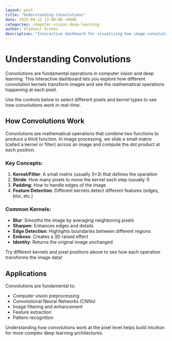 ```yaml
---
layout: post
title: "Understanding Convolutions"
date: 2025-09-12 12:00:00 +0000
categories: computer-vision deep-learning
author: Vladimir Ershov
description: "Interactive dashboard for visualizing how image convolutions work with different kernels"
---
```


# Understanding Convolutions

Convolutions are fundamental operations in computer vision and deep learning. This interactive dashboard lets you explore how different convolution kernels transform images and see the mathematical operations happening at each pixel.

Use the controls below to select different pixels and kernel types to see how convolutions work in real-time.

<div id="convolution-dashboard">
  <!-- Dashboard will be rendered here -->
</div>

<style>
#convolution-dashboard {
  max-width: 1200px;
  margin: 20px auto;
  font-family: 'Segoe UI', Tahoma, Geneva, Verdana, sans-serif;
}

.dashboard-container {
  display: grid;
  grid-template-columns: 250px 1fr;
  gap: 20px;
  background: #f8f9fa;
  border-radius: 10px;
  padding: 20px;
  box-shadow: 0 4px 6px rgba(0, 0, 0, 0.1);
}

.controls-panel {
  background: white;
  padding: 20px;
  border-radius: 8px;
  box-shadow: 0 2px 4px rgba(0, 0, 0, 0.1);
}

.control-group {
  margin-bottom: 20px;
}

.control-group label {
  display: block;
  font-weight: 600;
  margin-bottom: 8px;
  color: #333;
}

.slider-container {
  position: relative;
}

.slider {
  width: 100%;
  height: 6px;
  background: #ddd;
  border-radius: 3px;
  outline: none;
  -webkit-appearance: none;
  appearance: none;
  cursor: pointer;
}

.slider::-webkit-slider-thumb {
  -webkit-appearance: none;
  appearance: none;
  width: 20px;
  height: 20px;
  background: #007bff;
  border-radius: 50%;
  cursor: pointer;
}

.slider::-moz-range-thumb {
  width: 20px;
  height: 20px;
  background: #007bff;
  border-radius: 50%;
  cursor: pointer;
  border: none;
}

.slider-value {
  display: inline-block;
  margin-left: 10px;
  font-weight: bold;
  color: #007bff;
}

.dropdown {
  width: 100%;
  padding: 8px 12px;
  border: 2px solid #ddd;
  border-radius: 4px;
  background: white;
  font-size: 14px;
  cursor: pointer;
}

.dropdown:focus {
  border-color: #007bff;
  outline: none;
}

.main-content {
  display: flex;
  flex-direction: column;
  gap: 20px;
}

.images-container {
  display: grid;
  grid-template-columns: 1fr 1fr;
  gap: 20px;
}

.image-panel {
  background: white;
  padding: 15px;
  border-radius: 8px;
  box-shadow: 0 2px 4px rgba(0, 0, 0, 0.1);
  text-align: center;
}

.image-panel h3 {
  margin-top: 0;
  color: #333;
  font-size: 16px;
}

.image-container {
  position: relative;
  display: inline-block;
  border: 1px solid #ddd;
  border-radius: 4px;
  overflow: hidden;
}

.image-canvas {
  display: block;
  image-rendering: pixelated;
  cursor: crosshair;
}

.pixel-marker {
  position: absolute;
  width: 12px;
  height: 12px;
  border: 2px solid #ff0000;
  background: rgba(255, 0, 0, 0.3);
  pointer-events: none;
  transform: translate(-50%, -50%);
}

.data-table-container {
  background: white;
  padding: 20px;
  border-radius: 8px;
  box-shadow: 0 2px 4px rgba(0, 0, 0, 0.1);
}

.data-table-container h3 {
  margin-top: 0;
  color: #333;
  text-align: center;
}

.tables-grid {
  display: grid;
  grid-template-columns: 1fr 1fr 1fr;
  gap: 20px;
  margin-top: 15px;
}

.table-section {
  text-align: center;
}

.table-section h4 {
  margin-bottom: 10px;
  color: #666;
  font-size: 14px;
}

.data-table {
  width: 100%;
  border-collapse: collapse;
  font-family: monospace;
  font-size: 12px;
}

.data-table td {
  border: 1px solid #ddd;
  padding: 6px;
  text-align: center;
  background: #f9f9f9;
  min-width: 40px;
}

.data-table td.center-cell {
  background: #fff3cd;
  font-weight: bold;
}

.processed-value {
  font-size: 24px;
  font-weight: bold;
  color: #007bff;
  padding: 20px;
  background: #f8f9fa;
  border-radius: 8px;
  margin-top: 10px;
}

@media (max-width: 768px) {
  .dashboard-container {
    grid-template-columns: 1fr;
  }
  
  .images-container {
    grid-template-columns: 1fr;
  }
  
  .tables-grid {
    grid-template-columns: 1fr;
  }
}
</style>

<script>
class ConvolutionDashboard {
  constructor() {
    this.imageSize = 50;
    this.pixelX = 25;
    this.pixelY = 25;
    this.kernelType = 'blur';
    this.imageData = null;
    this.processedData = null;
    
    this.kernels = {
      'blur': [
        [1/9, 1/9, 1/9],
        [1/9, 1/9, 1/9],
        [1/9, 1/9, 1/9]
      ],
      'sharpen': [
        [0, -1, 0],
        [-1, 5, -1],
        [0, -1, 0]
      ],
      'edge_detection': [
        [-1, -1, -1],
        [-1, 8, -1],
        [-1, -1, -1]
      ],
      'emboss': [
        [-1, -1, 0],
        [-1, 0, 1],
        [0, 1, 1]
      ],
      'identity': [
        [0, 0, 0],
        [0, 1, 0],
        [0, 0, 0]
      ]
    };
    
    this.init();
  }
  
  init() {
    this.createDashboard();
    this.generateSampleImage();
    this.setupEventListeners();
    this.updateDisplay();
  }
  
  createDashboard() {
    const container = document.getElementById('convolution-dashboard');
    container.innerHTML = `
      <div class="dashboard-container">
        <div class="controls-panel">
          <div class="control-group">
            <label for="x-slider">X Pixel</label>
            <div class="slider-container">
              <input type="range" id="x-slider" class="slider" min="2" max="47" value="25">
              <span id="x-value" class="slider-value">25</span>
            </div>
          </div>
          
          <div class="control-group">
            <label for="y-slider">Y Pixel</label>
            <div class="slider-container">
              <input type="range" id="y-slider" class="slider" min="2" max="47" value="25">
              <span id="y-value" class="slider-value">25</span>
            </div>
          </div>
          
          <div class="control-group">
            <label for="kernel-select">Kernel Method</label>
            <select id="kernel-select" class="dropdown">
              <option value="blur">Blur</option>
              <option value="sharpen">Sharpen</option>
              <option value="edge_detection">Edge Detection</option>
              <option value="emboss">Emboss</option>
              <option value="identity">Identity</option>
            </select>
          </div>
        </div>
        
        <div class="main-content">
          <div class="images-container">
            <div class="image-panel">
              <h3>Raw Image</h3>
              <div class="image-container">
                <canvas id="raw-canvas" class="image-canvas" width="200" height="200"></canvas>
                <div id="raw-marker" class="pixel-marker"></div>
              </div>
            </div>
            
            <div class="image-panel">
              <h3>Processed Image</h3>
              <div class="image-container">
                <canvas id="processed-canvas" class="image-canvas" width="200" height="200"></canvas>
                <div id="processed-marker" class="pixel-marker"></div>
              </div>
            </div>
          </div>
          
          <div class="data-table-container">
            <h3>Convolution Mathematics</h3>
            <div class="tables-grid">
              <div class="table-section">
                <h4>Raw Values (3×3)</h4>
                <table class="data-table" id="raw-table">
                  <!-- Will be populated by JS -->
                </table>
              </div>
              
              <div class="table-section">
                <h4>Convolution Kernel</h4>
                <table class="data-table" id="kernel-table">
                  <!-- Will be populated by JS -->
                </table>
              </div>
              
              <div class="table-section">
                <h4>Result</h4>
                <div class="processed-value" id="processed-result">0</div>
              </div>
            </div>
          </div>
        </div>
      </div>
    `;
  }
  
  generateSampleImage() {
    // Create a sample image with some patterns
    this.imageData = [];
    for (let y = 0; y < this.imageSize; y++) {
      const row = [];
      for (let x = 0; x < this.imageSize; x++) {
        // Create a pattern with circles, lines, and gradients
        let value = 128; // Base gray
        
        // Add some geometric shapes
        const centerX = this.imageSize / 2;
        const centerY = this.imageSize / 2;
        const dist = Math.sqrt((x - centerX) ** 2 + (y - centerY) ** 2);
        
        if (dist < 8) {
          value = 200; // Bright circle in center
        } else if (dist < 12) {
          value = 100; // Dark ring
        }
        
        // Add some diagonal lines
        if (Math.abs(x - y) < 2) {
          value = Math.min(255, value + 50);
        }
        
        // Add noise and variations
        value += (Math.random() - 0.5) * 30;
        value = Math.max(0, Math.min(255, value));
        
        row.push(Math.round(value));
      }
      this.imageData.push(row);
    }
  }
  
  applyConvolution() {
    const kernel = this.kernels[this.kernelType];
    this.processedData = [];
    
    for (let y = 0; y < this.imageSize; y++) {
      const row = [];
      for (let x = 0; x < this.imageSize; x++) {
        let sum = 0;
        
        for (let ky = -1; ky <= 1; ky++) {
          for (let kx = -1; kx <= 1; kx++) {
            const imageY = y + ky;
            const imageX = x + kx;
            
            // Handle edge cases with padding
            let pixelValue = 0;
            if (imageY >= 0 && imageY < this.imageSize && 
                imageX >= 0 && imageX < this.imageSize) {
              pixelValue = this.imageData[imageY][imageX];
            }
            
            sum += pixelValue * kernel[ky + 1][kx + 1];
          }
        }
        
        // Clamp the result
        sum = Math.max(0, Math.min(255, sum));
        row.push(Math.round(sum));
      }
      this.processedData.push(row);
    }
  }
  
  drawImageToCanvas(canvasId, data) {
    const canvas = document.getElementById(canvasId);
    const ctx = canvas.getContext('2d');
    const imageData = ctx.createImageData(canvas.width, canvas.height);
    
    const scaleX = canvas.width / this.imageSize;
    const scaleY = canvas.height / this.imageSize;
    
    for (let y = 0; y < canvas.height; y++) {
      for (let x = 0; x < canvas.width; x++) {
        const srcX = Math.floor(x / scaleX);
        const srcY = Math.floor(y / scaleY);
        const value = data[srcY][srcX];
        
        const index = (y * canvas.width + x) * 4;
        imageData.data[index] = value;     // R
        imageData.data[index + 1] = value; // G
        imageData.data[index + 2] = value; // B
        imageData.data[index + 3] = 255;   // A
      }
    }
    
    ctx.putImageData(imageData, 0, 0);
  }
  
  updatePixelMarkers() {
    const scaleX = 200 / this.imageSize;
    const scaleY = 200 / this.imageSize;
    
    const rawMarker = document.getElementById('raw-marker');
    const processedMarker = document.getElementById('processed-marker');
    
    const markerX = (this.pixelX + 0.5) * scaleX;
    const markerY = (this.pixelY + 0.5) * scaleY;
    
    rawMarker.style.left = markerX + 'px';
    rawMarker.style.top = markerY + 'px';
    processedMarker.style.left = markerX + 'px';
    processedMarker.style.top = markerY + 'px';
  }
  
  updateDataTables() {
    // Update raw values table
    const rawTable = document.getElementById('raw-table');
    let rawHTML = '';
    for (let dy = -1; dy <= 1; dy++) {
      rawHTML += '<tr>';
      for (let dx = -1; dx <= 1; dx++) {
        const y = this.pixelY + dy;
        const x = this.pixelX + dx;
        let value = 0;
        if (y >= 0 && y < this.imageSize && x >= 0 && x < this.imageSize) {
          value = this.imageData[y][x];
        }
        const className = (dx === 0 && dy === 0) ? 'center-cell' : '';
        rawHTML += `<td class="${className}">${value}</td>`;
      }
      rawHTML += '</tr>';
    }
    rawTable.innerHTML = rawHTML;
    
    // Update kernel table
    const kernelTable = document.getElementById('kernel-table');
    const kernel = this.kernels[this.kernelType];
    let kernelHTML = '';
    for (let y = 0; y < 3; y++) {
      kernelHTML += '<tr>';
      for (let x = 0; x < 3; x++) {
        const className = (x === 1 && y === 1) ? 'center-cell' : '';
        const value = kernel[y][x];
        const displayValue = Math.abs(value) < 0.001 ? '0' : 
                           Number.isInteger(value) ? value.toString() : 
                           value.toFixed(3);
        kernelHTML += `<td class="${className}">${displayValue}</td>`;
      }
      kernelHTML += '</tr>';
    }
    kernelTable.innerHTML = kernelHTML;
    
    // Calculate and display processed result
    const kernel_flat = this.kernels[this.kernelType];
    let result = 0;
    for (let dy = -1; dy <= 1; dy++) {
      for (let dx = -1; dx <= 1; dx++) {
        const y = this.pixelY + dy;
        const x = this.pixelX + dx;
        let value = 0;
        if (y >= 0 && y < this.imageSize && x >= 0 && x < this.imageSize) {
          value = this.imageData[y][x];
        }
        result += value * kernel_flat[dy + 1][dx + 1];
      }
    }
    result = Math.max(0, Math.min(255, Math.round(result)));
    document.getElementById('processed-result').textContent = result;
  }
  
  setupEventListeners() {
    const xSlider = document.getElementById('x-slider');
    const ySlider = document.getElementById('y-slider');
    const kernelSelect = document.getElementById('kernel-select');
    const xValue = document.getElementById('x-value');
    const yValue = document.getElementById('y-value');
    
    xSlider.addEventListener('input', (e) => {
      this.pixelX = parseInt(e.target.value);
      xValue.textContent = this.pixelX;
      this.updateDisplay();
    });
    
    ySlider.addEventListener('input', (e) => {
      this.pixelY = parseInt(e.target.value);
      yValue.textContent = this.pixelY;
      this.updateDisplay();
    });
    
    kernelSelect.addEventListener('change', (e) => {
      this.kernelType = e.target.value;
      this.updateDisplay();
    });
  }
  
  updateDisplay() {
    this.applyConvolution();
    this.drawImageToCanvas('raw-canvas', this.imageData);
    this.drawImageToCanvas('processed-canvas', this.processedData);
    this.updatePixelMarkers();
    this.updateDataTables();
  }
}

// Initialize the dashboard when the page loads
document.addEventListener('DOMContentLoaded', () => {
  new ConvolutionDashboard();
});
</script>

## How Convolutions Work

Convolutions are mathematical operations that combine two functions to produce a third function. In image processing, we slide a small matrix (called a kernel or filter) across an image and compute the dot product at each position.

### Key Concepts:

1. **Kernel/Filter**: A small matrix (usually 3×3) that defines the operation
2. **Stride**: How many pixels to move the kernel each step (usually 1)
3. **Padding**: How to handle edges of the image
4. **Feature Detection**: Different kernels detect different features (edges, blur, etc.)

### Common Kernels:

- **Blur**: Smooths the image by averaging neighboring pixels
- **Sharpen**: Enhances edges and details
- **Edge Detection**: Highlights boundaries between different regions
- **Emboss**: Creates a 3D raised effect
- **Identity**: Returns the original image unchanged

Try different kernels and pixel positions above to see how each operation transforms the image data!

## Applications

Convolutions are fundamental to:
- Computer vision preprocessing
- Convolutional Neural Networks (CNNs)
- Image filtering and enhancement
- Feature extraction
- Pattern recognition

Understanding how convolutions work at the pixel level helps build intuition for more complex deep learning architectures.